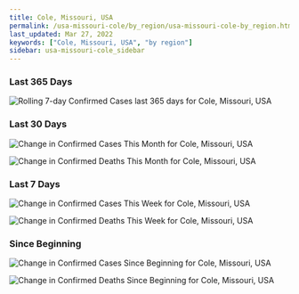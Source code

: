 ```yaml
---
title: Cole, Missouri, USA
permalink: /usa-missouri-cole/by_region/usa-missouri-cole-by_region.html
last_updated: Mar 27, 2022
keywords: ["Cole, Missouri, USA", "by region"]
sidebar: usa-missouri-cole_sidebar
---
```


<h3>Last 365 Days</h3>

![Rolling 7-day Confirmed Cases last 365 days for Cole, Missouri, USA](/covid_tracker/images/graphs/usa-missouri-cole-weekly_totals_graph.png)

<h3>Last 30 Days</h3>

![Change in Confirmed Cases This Month for Cole, Missouri, USA](/covid_tracker/images/graphs/usa-missouri-cole-delta_confirmed-30_days_graph.png)

![Change in Confirmed Deaths This Month for Cole, Missouri, USA](/covid_tracker/images/graphs/usa-missouri-cole-delta_deaths-30_days_graph.png)

<h3>Last 7 Days</h3>

![Change in Confirmed Cases This Week for Cole, Missouri, USA](/covid_tracker/images/graphs/usa-missouri-cole-delta_confirmed-7_days_graph.png)

![Change in Confirmed Deaths This Week for Cole, Missouri, USA](/covid_tracker/images/graphs/usa-missouri-cole-delta_deaths-7_days_graph.png)

<h3>Since Beginning</h3>

![Change in Confirmed Cases Since Beginning for Cole, Missouri, USA](/covid_tracker/images/graphs/usa-missouri-cole-delta_confirmed-since_beginning_graph.png)

![Change in Confirmed Deaths Since Beginning for Cole, Missouri, USA](/covid_tracker/images/graphs/usa-missouri-cole-delta_deaths-since_beginning_graph.png)
